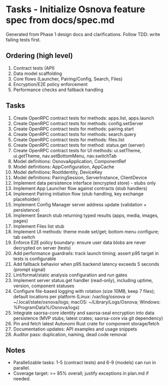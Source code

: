 # Tasks - Initialize Osnova feature spec from docs/spec.md

Generated from Phase 1 design docs and clarifications. Follow TDD: write failing tests first.

## Ordering (high level)
1. Contract tests (API)
2. Data model scaffolding
3. Core flows (Launcher, Pairing/Config, Search, Files)
4. Encryption/E2E policy enforcement
5. Performance checks and fallback handling

## Tasks
1. Create OpenRPC contract tests for methods: apps.list, apps.launch
2. Create OpenRPC contract tests for methods: config.setServer
3. Create OpenRPC contract tests for methods: pairing.start
4. Create OpenRPC contract tests for methods: search.query
5. Create OpenRPC contract tests for methods: files.list
6. Create OpenRPC contract tests for method: status.get (server)
7. Create OpenRPC contract tests for UI methods: ui.setTheme, ui.getTheme, nav.setBottomMenu, nav.switchTab
8. Model definitions: OsnovaApplication, ComponentRef
8. Model definitions: AppConfiguration, AppCache
9. Model definitions: RootIdentity, DeviceKey
10. Model definitions: PairingSession, ServerInstance, ClientDevice
11. Implement data persistence interface (encrypted store) - stubs only
12. Implement App Launcher flow against contracts (stub handlers)
13. Implement Pairing initiation flow (stub handling, key exchange placeholder)
14. Implement Config Manager server address update (validation + persistence)
15. Implement Search stub returning typed results (apps, media, images, pages)
16. Implement Files list stub
17. Implement UI methods: theme mode set/get; bottom menu configure; tab switch
18. Enforce E2E policy boundary: ensure user data blobs are never decrypted on server (tests)
19. Add performance guardrails: track launch timing; assert p95 target in tests is configurable
20. Add fallback behavior when p95 backend latency exceeds 5 seconds (prompt signal)
21. Lint/format/static analysis configuration and run gates
22. Implement server status.get handler (read-only), including uptime, version, component statuses
23. Configure file-based logging with rotation (size 10MB, keep 7 files); default locations per platform (Linux: /var/log/osnova or ~/.local/state/osnova/logs; macOS: ~/Library/Logs/Osnova; Windows: %ProgramData%/Osnova/logs)
24. Integrate saorsa-core identity and saorsa-seal encryption into data persistence (MVP stubs; latest crates; saorsa-core via git dependency)
25. Pin and fetch latest Autonomi Rust crate for component storage/fetch
26. Documentation updates: API examples and usage snippets
27. Auditor pass: duplication, naming, dead code removal

## Notes
- Parallelizable tasks: 1-5 (contract tests) and 6-9 (models) can run in parallel.
- Coverage target: >= 85% overall; justify exceptions in plan.md if needed.

